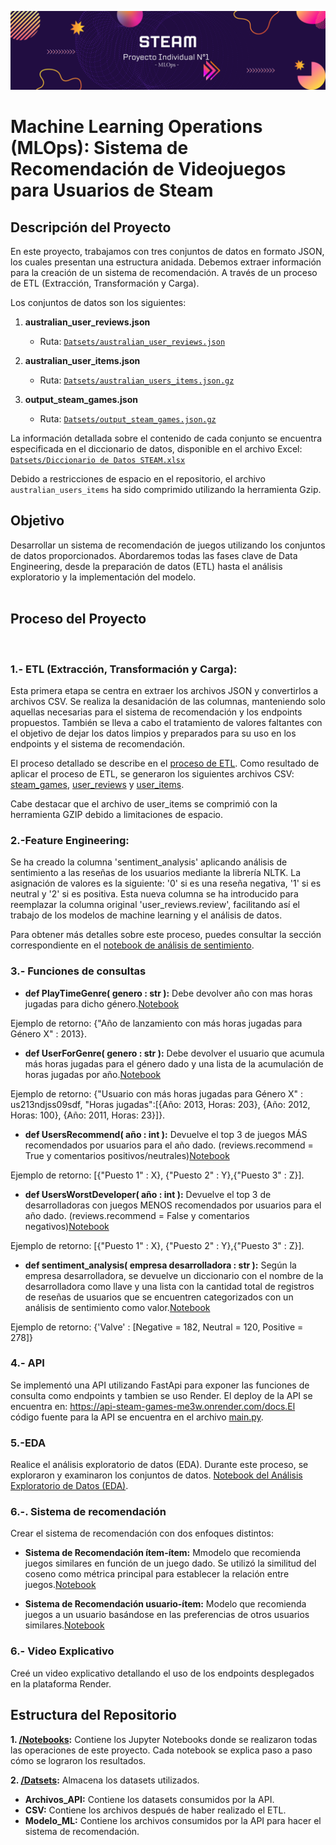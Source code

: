 ![Steam](src/portada.png)
<br />
# Machine Learning Operations (MLOps): Sistema de Recomendación de Videojuegos para Usuarios de Steam

## Descripción del Proyecto

En este proyecto, trabajamos con tres conjuntos de datos en formato JSON, los cuales presentan una estructura anidada. Debemos extraer información para la creación de un sistema de recomendación. A través de un proceso de ETL (Extracción, Transformación y Carga).

Los conjuntos de datos son los siguientes:

1. **australian_user_reviews.json**
   - Ruta: [`Datsets/australian_user_reviews.json`](Datsets/australian_user_reviews.json)

2. **australian_user_items.json**
   - Ruta: [`Datsets/australian_users_items.json.gz`](Datsets/australian_users_items.json.gz)

3. **output_steam_games.json**
   - Ruta: [`Datsets/output_steam_games.json.gz`](Datsets/output_steam_games.json)

La información detallada sobre el contenido de cada conjunto se encuentra especificada en el diccionario de datos, disponible en el archivo Excel:
[`Datsets/Diccionario de Datos STEAM.xlsx`]([Datsets/Diccionario%de%Datos%STEAM.xlsx](https://github.com/KGSanchezM/PI_ML_OPS/blob/main/Datsets/Diccionario%20de%20Datos%20STEAM.xlsx))

Debido a restricciones de espacio en el repositorio, el archivo `australian_users_items` ha sido comprimido utilizando la herramienta Gzip.


## Objetivo

Desarrollar un sistema de recomendación de juegos utilizando los conjuntos de datos proporcionados. Abordaremos todas las fases clave de Data Engineering, desde la preparación de datos (ETL) hasta el análisis exploratorio y la implementación del modelo. <br />
<br />

## Proceso del Proyecto <br />
<br />

### **1.- ETL (Extracción, Transformación y Carga):** <br />

Esta primera etapa se centra en extraer los archivos JSON y convertirlos a archivos CSV. Se realiza la desanidación de las columnas, manteniendo solo aquellas necesarias para el sistema de recomendación y los endpoints propuestos. También se lleva a cabo el tratamiento de valores faltantes con el objetivo de dejar los datos limpios y preparados para su uso en los endpoints y el sistema de recomendación.

El proceso detallado se describe en el [proceso de ETL](Notebooks/1.-ETL.ipynb). Como resultado de aplicar el proceso de ETL, se generaron los siguientes archivos CSV: [steam_games](Datsets/CSV/steam_games.csv), [user_reviews](Datsets/CSV/user_reviews.csv) y [user_items](Datsets/CSV/users_items.csv.gz).

Cabe destacar que el archivo de user_items se comprimió con la herramienta GZIP debido a limitaciones de espacio.


### **2.-Feature Engineering:** 
Se ha creado la columna 'sentiment_analysis' aplicando análisis de sentimiento a las reseñas de los usuarios mediante la librería NLTK. La asignación de valores es la siguiente: '0' si es una reseña negativa, '1' si es neutral y '2' si es positiva. Esta nueva columna se ha introducido para reemplazar la columna original 'user_reviews.review', facilitando así el trabajo de los modelos de machine learning y el análisis de datos.

Para obtener más detalles sobre este proceso, puedes consultar la sección correspondiente en el [notebook de análisis de sentimiento](Notebooks/2.-analisis_sentiemientos.ipynb).



### **3.- Funciones de consultas** <br />

- **def PlayTimeGenre( genero : str ):** Debe devolver año con mas horas jugadas para dicho género.[Notebook](Notebooks/3.-play_time_genre.ipynb)

Ejemplo de retorno: {"Año de lanzamiento con más horas jugadas para Género X" : 2013}. 

- **def UserForGenre( genero : str ):** Debe devolver el usuario que acumula más horas jugadas para el género dado y una lista de la acumulación de horas jugadas por año.[Notebook](Notebooks/4.-user_for_genre.ipynb)

Ejemplo de retorno: {"Usuario con más horas jugadas para Género X" : us213ndjss09sdf, "Horas jugadas":[{Año: 2013, Horas: 203}, {Año: 2012, Horas: 100}, {Año: 2011, Horas: 23}]}.

- **def UsersRecommend( año : int ):** Devuelve el top 3 de juegos MÁS recomendados por usuarios para el año dado. (reviews.recommend = True y comentarios positivos/neutrales)[Notebook](Notebooks/5.-users_recommend.ipynb)

Ejemplo de retorno: [{"Puesto 1" : X}, {"Puesto 2" : Y},{"Puesto 3" : Z}].

- **def UsersWorstDeveloper( año : int ):** Devuelve el top 3 de desarrolladoras con juegos MENOS recomendados por usuarios para el año dado. (reviews.recommend = False y comentarios negativos)[Notebook](Notebooks/6.-users_worst_developer.ipynb)

Ejemplo de retorno: [{"Puesto 1" : X}, {"Puesto 2" : Y},{"Puesto 3" : Z}].

- **def sentiment_analysis( empresa desarrolladora : str ):** Según la empresa desarrolladora, se devuelve un diccionario con el nombre de la desarrolladora como llave y una lista con la cantidad total de registros de reseñas de usuarios que se encuentren categorizados con un análisis de sentimiento como valor.[Notebook](Notebooks/7.-sentiment_analysis.ipynb)

Ejemplo de retorno: {'Valve' : [Negative = 182, Neutral = 120, Positive = 278]}

### **4.- API**

Se implementó una API utilizando FastApi para exponer las funciones de consulta como endpoints y tambien se uso Render. El deploy de la API se encuentra en: https://api-steam-games-me3w.onrender.com/docs.El código fuente para la API se encuentra en el archivo [main.py](main.py).

### **5.-EDA**

Realice el análisis exploratorio de datos (EDA). Durante este proceso, se exploraron y examinaron  los conjuntos de datos. 
[Notebook del Análisis Exploratorio de Datos (EDA)](Notebooks/8.-EDA.ipynb).


### **6.-. Sistema de recomendación** <br />

Crear el sistema de recomendación con dos enfoques distintos:

- **Sistema de Recomendación ítem-ítem:**
Mmodelo que recomienda juegos similares en función de un juego dado. Se utilizó la similitud del coseno como métrica principal para establecer la relación entre juegos.[Notebook](Notebooks/9.-sistema_recomendacion_item_item.ipynb)

- **Sistema de Recomendación usuario-ítem:**
Modelo que recomienda juegos a un usuario basándose en las preferencias de otros usuarios similares.[Notebook](Notebooks/10.-sistema_recomendacion_user_item.ipynb)


### **6.- Video Explicativo**

Creé un video explicativo detallando el uso de los endpoints desplegados en la plataforma Render.



## Estructura del Repositorio

**1. [/Notebooks](Notebooks/):** Contiene los Jupyter Notebooks donde se realizaron todas las operaciones de este proyecto. Cada notebook se explica paso a paso cómo se lograron los resultados.

**2. [/Datsets](Datsets/):** Almacena los datasets utilizados.
   - **Archivos_API:** Contiene los datasets consumidos por la API.
   - **CSV:** Contiene los archivos después de haber realizado el ETL.
   - **Modelo_ML:** Contiene los archivos consumidos por la API para hacer el sistema de recomendación.


